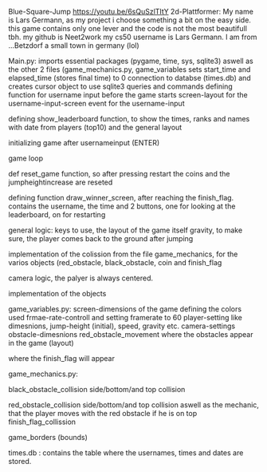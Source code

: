Blue-Square-Jump
https://youtu.be/6sQuSzlTItY
2d-Plattformer:
My name is Lars Germann, as my project i choose something a bit on the easy side. this game contains only one lever and the code is not the most beautifull tbh. 
my github is Neet2work my cs50 username is Lars Germann.
I am from ...Betzdorf a small town in germany (lol)



Main.py:
imports essential packages (pygame, time, sys, sqlite3) aswell as the other 2 files (game_mechanics.py, game_variables
sets start_time and elapsed_time (stores final time) to 0
connection to databse (times.db) and creates cursor object to use sqlite3 queries and commands
defining function for username input before the game starts
screen-layout for the username-input-screen
event for the username-input

defining show_leaderboard function, to show the times, ranks and names with date from players (top10) and the general layout

initializing game after usernameinput (ENTER)

game loop

def reset_game function, so after pressing restart the coins and the jumpheightincrease are reseted

defining function draw_winner_screen, after reaching the finish_flag. contains the username, the time and 2 buttons, one for looking at the leaderboard, on for restarting


general logic: keys to use, the layout of the game itself 
gravity, to make sure, the player comes back to the ground after jumping

implementation of the colission from the file game_mechanics, for the varios objects (red_obstacle, black_obstacle, coin and finish_flag

camera logic, the palyer is always centered. 

implementation of the objects

game_variables.py:
screen-dimensions of the game
defining the colors used
frmae-rate-controll and setting framerate to 60
player-setting like dimesnions, jump-height (initial), speed, gravity etc.
camera-settings
obstacle-dimesnions
red_obstacle_movement
where the obstacles appear in the game (layout)

where the finish_flag will appear

game_mechanics.py:

black_obstacle_collision side/bottom/and top collision

red_obstacle_collision side/bottom/and top collision aswell as the mechanic, that the player moves with the red obstacle if he is on top
finish_flag_collission 

game_borders (bounds)

times.db :
contains the table where the usernames, times and dates are stored. 
